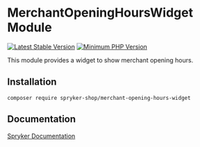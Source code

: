 # MerchantOpeningHoursWidget Module
[![Latest Stable Version](https://poser.pugx.org/spryker-shop/merchant-opening-hours-widget/v/stable.svg)](https://packagist.org/packages/spryker-shop/merchant-opening-hours-widget)
[![Minimum PHP Version](https://img.shields.io/badge/php-%3E%3D%208.2-8892BF.svg)](https://php.net/)

This module provides a widget to show merchant opening hours.

## Installation

```
composer require spryker-shop/merchant-opening-hours-widget
```

## Documentation

[Spryker Documentation](https://docs.spryker.com)
